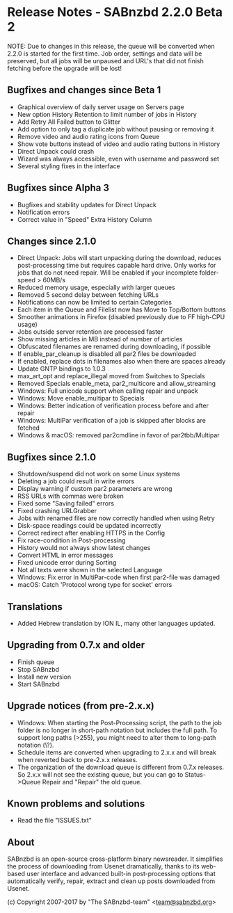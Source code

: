 Release Notes  -  SABnzbd 2.2.0 Beta 2
=========================================================

NOTE: Due to changes in this release, the queue will be converted when 2.2.0
is started for the first time. Job order, settings and data will be
preserved, but all jobs will be unpaused and URL's that did not finish
fetching before the upgrade will be lost!

## Bugfixes and changes since Beta 1
- Graphical overview of daily server usage on Servers page
- New option History Retention to limit number of jobs in History
- Add Retry All Failed button to Glitter
- Add option to only tag a duplicate job without pausing or removing it
- Remove video and audio rating icons from Queue
- Show vote buttons instead of video and audio rating buttons in History
- Direct Unpack could crash
- Wizard was always accessible, even with username and password set
- Several styling fixes in the interface

## Bugfixes since Alpha 3
- Bugfixes and stability updates for Direct Unpack
- Notification errors
- Correct value in "Speed" Extra History Column

## Changes since 2.1.0
- Direct Unpack: Jobs will start unpacking during the download, reduces
  post-processing time but requires capable hard drive. Only works for jobs that
  do not need repair. Will be enabled if your incomplete folder-speed > 60MB/s
- Reduced memory usage, especially with larger queues
- Removed 5 second delay between fetching URLs
- Notifications can now be limited to certain Categories
- Each item in the Queue and Filelist now has Move to Top/Bottom buttons
- Smoother animations in Firefox (disabled previously due to FF high-CPU usage)
- Jobs outside server retention are processed faster
- Show missing articles in MB instead of number of articles
- Obfuscated filenames are renamed during downloading, if possible
- If enable_par_cleanup is disabled all par2 files be downloaded
- If enabled, replace dots in filenames also when there are spaces already
- Update GNTP bindings to 1.0.3
- max_art_opt and replace_illegal moved from Switches to Specials
- Removed Specials enable_meta, par2_multicore and allow_streaming
- Windows: Full unicode support when calling repair and unpack
- Windows: Move enable_multipar to Specials
- Windows: Better indication of verification process before and after repair
- Windows: MultiPar verification of a job is skipped after blocks are fetched
- Windows & macOS: removed par2cmdline in favor of par2tbb/Multipar

## Bugfixes since 2.1.0
- Shutdown/suspend did not work on some Linux systems
- Deleting a job could result in write errors
- Display warning if custom par2 parameters are wrong
- RSS URLs with commas were broken
- Fixed some "Saving failed" errors
- Fixed crashing URLGrabber
- Jobs with renamed files are now correctly handled when using Retry
- Disk-space readings could be updated incorrectly
- Correct redirect after enabling HTTPS in the Config
- Fix race-condition in Post-processing
- History would not always show latest changes
- Convert HTML in error messages
- Fixed unicode error during Sorting
- Not all texts were shown in the selected Language
- Windows: Fix error in MultiPar-code when first par2-file was damaged
- macOS: Catch 'Protocol wrong type for socket' errors

## Translations
- Added Hebrew translation by ION IL, many other languages updated.

## Upgrading from 0.7.x and older
- Finish queue
- Stop SABnzbd
- Install new version
- Start SABnzbd

## Upgrade notices (from pre-2.x.x)
- Windows: When starting the Post-Processing script, the path to the job folder
  is no longer in short-path notation but includes the full path. To support
  long paths (>255), you might need to alter them to long-path notation (\\?\).
- Schedule items are converted when upgrading to 2.x.x and will break when
  reverted back to pre-2.x.x releases.
- The organization of the download queue is different from 0.7.x releases.
  So 2.x.x will not see the existing queue, but you can go to Status->Queue Repair
  and "Repair" the old queue.

## Known problems and solutions
- Read the file "ISSUES.txt"

## About
  SABnzbd is an open-source cross-platform binary newsreader.
  It simplifies the process of downloading from Usenet dramatically, thanks
  to its web-based user interface and advanced built-in post-processing options
  that automatically verify, repair, extract and clean up posts downloaded
  from Usenet.

  (c) Copyright 2007-2017 by "The SABnzbd-team" \<team@sabnzbd.org\>
